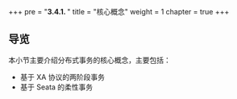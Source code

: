 +++
pre = "<b>3.4.1. </b>"
title = "核心概念"
weight = 1
chapter = true
+++

## 导览

本小节主要介绍分布式事务的核心概念，主要包括：

* 基于 XA 协议的两阶段事务
* 基于 Seata 的柔性事务
